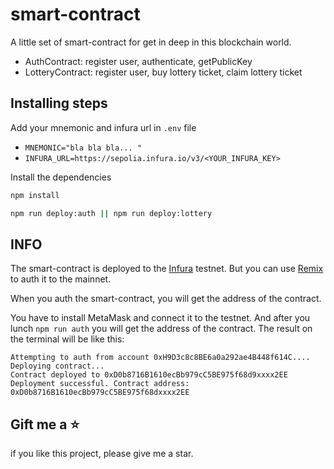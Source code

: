 # smart-contract
A little set of smart-contract for get in deep in this blockchain world.

- AuthContract: register user, authenticate, getPublicKey  
- LotteryContract: register user, buy lottery ticket, claim lottery ticket


## Installing steps 

Add your mnemonic and infura url in `.env` file
- `MNEMONIC="bla bla bla... "`    
- `INFURA_URL=https://sepolia.infura.io/v3/<YOUR_INFURA_KEY>`

Install the dependencies
``` bash 
npm install
```

``` bash
npm run deploy:auth || npm run deploy:lottery
```

## INFO
The smart-contract is deployed to the [Infura](https://app.infura.io/) testnet.
But you can use [Remix](https://remix.ethereum.org/) to auth it to the mainnet.


When you auth the smart-contract, you will get the address of the contract.

You have to install MetaMask and connect it to the testnet.
And after you lunch `npm run auth` you will get the address of the contract.
The result on the terminal will be like this:

``` text 
Attempting to auth from account 0xH9D3c8c8BE6a0a292ae4B448f614C....
Deploying contract...
Contract deployed to 0xD0b8716B1610ecBb979cC5BE975f68d9xxxx2EE
Deployment successful. Contract address: 0xD0b8716B1610ecBb979cC5BE975f68dxxxx2EE
```
## Gift me a ⭐️
if you like this project, please give me a star.